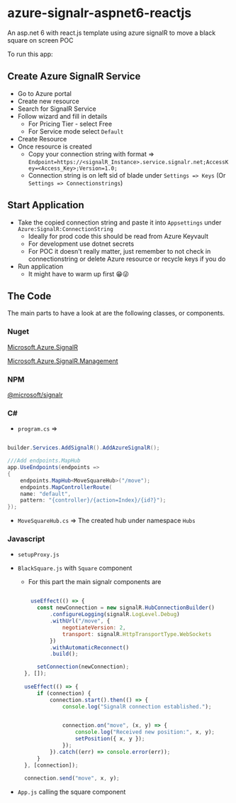 # azure-signalr-aspnet6-reactjs
An asp.net 6 with react.js template using azure signalR to move a black square on screen POC

To run this app:

## Create Azure SignalR Service

- Go to Azure portal
- Create new resource
- Search for SignalR Service
- Follow wizard and fill in details
  - For Pricing Tier - select Free
  - For Service mode select `Default`
- Create Resource
- Once resource is created
  - Copy your connection string with format => `Endpoint=https://<signalR_Instance>.service.signalr.net;AccessKey=<Access_Key>;Version=1.0;`
  - Connection string is on left sid of blade under `Settings => Keys` (Or `Settings => Connectionstrings`)

## Start Application

- Take the copied connection string and paste it into `Appsettings` under `Azure:SignalR:ConnectionString`
  - Ideally for prod code this should be read from Azure Keyvault
  - For development use dotnet secrets
  - For POC it doesn't really matter, just remember to not check in connectionstring or delete Azure resource or recycle keys if you do
 - Run application
   - It might have to warm up first 😁😜
   
 ## The Code
 
 The main parts to have a look at are the following classes, or components.
 
### Nuget

[Microsoft.Azure.SignalR](https://www.nuget.org/packages/Microsoft.Azure.SignalR/1.21.2?_src=template)

[Microsoft.Azure.SignalR.Management](https://www.nuget.org/packages/Microsoft.Azure.SignalR.Management/1.21.2?_src=template)

### NPM
[@microsoft/signalr](https://www.npmjs.com/package/@microsoft/signalr)

### C#

- `program.cs` => 

```C#

builder.Services.AddSignalR().AddAzureSignalR();

///Add endpoints.MapHub
app.UseEndpoints(endpoints =>
{
    endpoints.MapHub<MoveSquareHub>("/move");
    endpoints.MapControllerRoute(
    name: "default",
    pattern: "{controller}/{action=Index}/{id?}");
});

```
- `MoveSquareHub.cs` => The created hub under namespace `Hubs`

### Javascript

- `setupProxy.js`
- `BlackSquare.js` with `Square` component
  - For this part the main signalr components are
  
  ```js
  
      useEffect(() => {
        const newConnection = new signalR.HubConnectionBuilder()
            .configureLogging(signalR.LogLevel.Debug)
            .withUrl("/move", {
                negotiateVersion: 2,
                transport: signalR.HttpTransportType.WebSockets
            })
            .withAutomaticReconnect()
            .build();

        setConnection(newConnection);
    }, []);
    
    useEffect(() => {
        if (connection) {
            connection.start().then(() => {
                console.log("SignalR connection established.");


                connection.on("move", (x, y) => {
                    console.log("Received new position:", x, y);
                    setPosition({ x, y });
                });
            }).catch((err) => console.error(err));
        }
    }, [connection]);
    
    connection.send("move", x, y);
  ```
  
- `App.js` calling the square component
